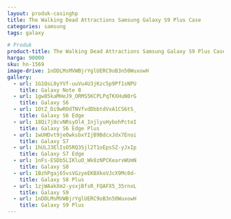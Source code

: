 ```yaml
---
layout: produk-casinghp
title: The Walking Dead Attractions Samsung Galaxy S9 Plus Case
categories: samsung
tags: galaxy

# Produk
product-title: The Walking Dead Attractions Samsung Galaxy S9 Plus Case
harga: 90000
sku: hn-1569
image-drive: 1nDDLMsMVWBjrYglUERC9oB3n50WuxowH
gallery:
  - url: 1G1QsL8yYVf-uuVu4U3jKzc5p9Pf1sNPU
    title: Galaxy Note 8
  - url: 1gw85kaMHeJ9_ORMS5KCPLPqTKXHuN0rG
    title: Galaxy S6
  - url: 1OtZ_Di9wROdTNVfvdDbbtdVxA1CS6tS_
    title: Galaxy S6 Edge
  - url: 18Qi7j8cvNRsyOl4_InjlyuHybohPcteI
    title: Galaxy S6 Edge Plus
  - url: 1wUHDvt9jeOwksbxYIjB9BdcxJdx7Enoi
    title: Galaxy S7
  - url: 1hULJ3ElIsO5RQ3Sjl2T1oEpsSZ-yJxIp
    title: Galaxy S7 Edge
  - url: 1nFs-ESDb5LIKluO_Wk8zNPCKearvWUmN
    title: Galaxy S8
  - url: 1BzhPgaj65vsVGzyeEKBXkoVJcX9Mc0d-
    title: Galaxy S8 Plus
  - url: 1zjWAakXm2-ysxjBfsR_FQAFX5_35rnxL
    title: Galaxy S9
  - url: 1nDDLMsMVWBjrYglUERC9oB3n50WuxowH
    title: Galaxy S9 Plus
---
```

